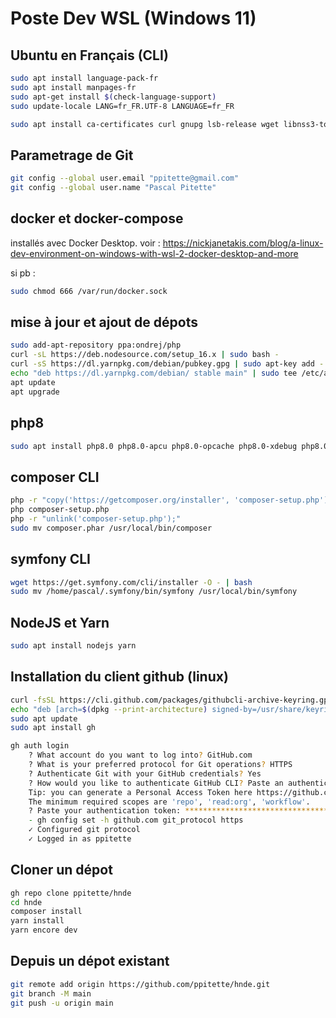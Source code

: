 # Poste Dev WSL (Windows 11)

## Ubuntu en Français (CLI)

```zsh
sudo apt install language-pack-fr
sudo apt install manpages-fr
sudo apt-get install $(check-language-support)
sudo update-locale LANG=fr_FR.UTF-8 LANGUAGE=fr_FR

sudo apt install ca-certificates curl gnupg lsb-release wget libnss3-tools software-properties-common apt-transport-https
```

## Parametrage de Git

```zsh
git config --global user.email "ppitette@gmail.com"
git config --global user.name "Pascal Pitette"
```

## docker et docker-compose

installés avec Docker Desktop. voir :
https://nickjanetakis.com/blog/a-linux-dev-environment-on-windows-with-wsl-2-docker-desktop-and-more

si pb :

```zsh
sudo chmod 666 /var/run/docker.sock
```

## mise à jour et ajout de dépots

```zsh
sudo add-apt-repository ppa:ondrej/php
curl -sL https://deb.nodesource.com/setup_16.x | sudo bash -
curl -sS https://dl.yarnpkg.com/debian/pubkey.gpg | sudo apt-key add -
echo "deb https://dl.yarnpkg.com/debian/ stable main" | sudo tee /etc/apt/sources.list.d/yarn.list
apt update
apt upgrade
```

## php8

```zsh
sudo apt install php8.0 php8.0-apcu php8.0-opcache php8.0-xdebug php8.0-curl php8.0-intl php8.0-gd php8.0-mbstring php8.0-mysql php8.0-sqlite3 php8.0-redis php8.0-xml php8.0-bz2 php8.0-zip php8.0-soap php8.0-memcached php8.0-bcmath libpcre3
```

## composer CLI

```zsh
php -r "copy('https://getcomposer.org/installer', 'composer-setup.php');"
php composer-setup.php
php -r "unlink('composer-setup.php');"
sudo mv composer.phar /usr/local/bin/composer
```

## symfony CLI

```zsh
wget https://get.symfony.com/cli/installer -O - | bash
sudo mv /home/pascal/.symfony/bin/symfony /usr/local/bin/symfony
```

## NodeJS et Yarn

```zsh
sudo apt install nodejs yarn
```

## Installation du client github (linux)

```zsh
curl -fsSL https://cli.github.com/packages/githubcli-archive-keyring.gpg | sudo dd of=/usr/share/keyrings/githubcli-archive-keyring.gpg
echo "deb [arch=$(dpkg --print-architecture) signed-by=/usr/share/keyrings/githubcli-archive-keyring.gpg] https://cli.github.com/packages stable main" | sudo tee /etc/apt/sources.list.d/github-cli.list > /dev/null
sudo apt update
sudo apt install gh

gh auth login
    ? What account do you want to log into? GitHub.com
    ? What is your preferred protocol for Git operations? HTTPS
    ? Authenticate Git with your GitHub credentials? Yes
    ? How would you like to authenticate GitHub CLI? Paste an authentication token
    Tip: you can generate a Personal Access Token here https://github.com/settings/tokens
    The minimum required scopes are 'repo', 'read:org', 'workflow'.
    ? Paste your authentication token: ****************************************
    - gh config set -h github.com git_protocol https
    ✓ Configured git protocol
    ✓ Logged in as ppitette
```

## Cloner un dépot

```zsh
gh repo clone ppitette/hnde
cd hnde
composer install
yarn install
yarn encore dev
```

## Depuis un dépot existant

```zsh
git remote add origin https://github.com/ppitette/hnde.git
git branch -M main
git push -u origin main
```
